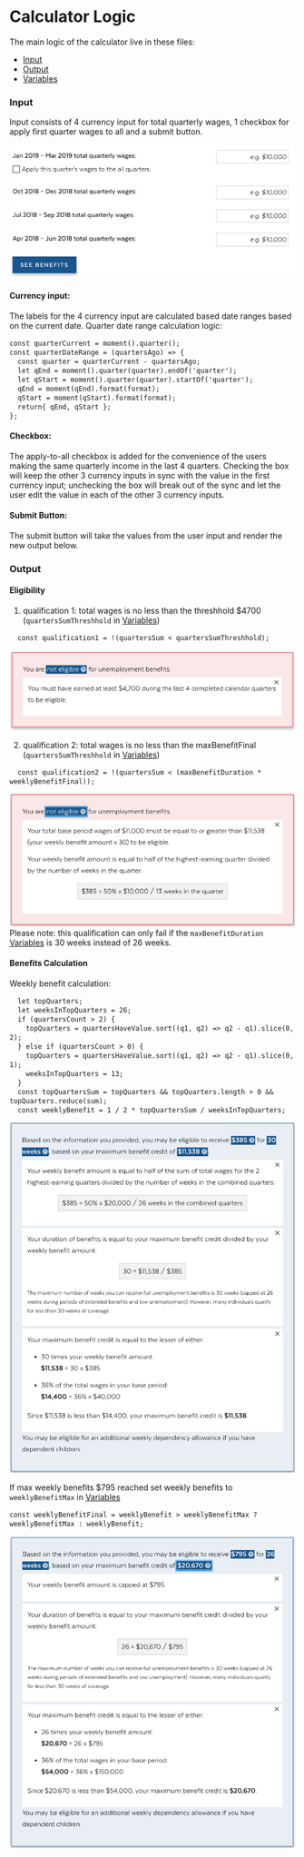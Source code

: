 # Calculator Logic
The main logic of the calculator live in these files:
- [Input](../src/components/Form/index.js)
- [Output](../src/components/Form/output.js)
- [Variables](../src/data/variables.json)

### Input

Input consists of 4 currency input for total quarterly wages, 1 checkbox for apply first quarter wages to all and a submit button.

![input screenshot](./media/input.png)


#### Currency input:
The labels for the 4 currency input are calculated based date ranges based on the current date.
Quarter date range calculation logic:
```
const quarterCurrent = moment().quarter();
const quarterDateRange = (quartersAgo) => {
  const quarter = quarterCurrent - quartersAgo;
  let qEnd = moment().quarter(quarter).endOf('quarter');
  let qStart = moment().quarter(quarter).startOf('quarter');
  qEnd = moment(qEnd).format(format);
  qStart = moment(qStart).format(format);
  return{ qEnd, qStart };
};
```

#### Checkbox:
The apply-to-all checkbox is added for the convenience of the users making the same quarterly income in the last 4 quarters. Checking the box will keep the other 3 currency inputs in sync with the value in the first currency input; unchecking the box will break out of the sync and let the user edit the value in each of the other 3 currency inputs.

#### Submit Button:
The submit button will take the values from the user input and render the new output below.



### Output

#### Eligibility
1. qualification 1: total wages is no less than the threshhold $4700 (`quartersSumThreshhold` in [Variables](../src/data/variables.json))
```
  const qualification1 = !(quartersSum < quartersSumThreshhold);
```
![sample qualification 1 screenshot](./media/output-disqualification1.png)

2. qualification 2: total wages is no less than the maxBenefitFinal
 (`quartersSumThreshhold` in [Variables](../src/data/variables.json))
```
  const qualification2 = !(quartersSum < (maxBenefitDuration * weeklyBenefitFinal));
```
![sample qualification 2 screenshot](./media/output-disqualification2.png)
Please note: this qualification can only fail if the `maxBenefitDuration` [Variables](../src/data/variables.json) is 30 weeks instead of 26 weeks.


#### Benefits Calculation
Weekly benefit calculation:
```
  let topQuarters;
  let weeksInTopQuarters = 26;
  if (quartersCount > 2) {
    topQuarters = quartersHaveValue.sort((q1, q2) => q2 - q1).slice(0, 2);
  } else if (quartersCount > 0) {
    topQuarters = quartersHaveValue.sort((q1, q2) => q2 - q1).slice(0, 1);
    weeksInTopQuarters = 13;
  }
  const topQuartersSum = topQuarters && topQuarters.length > 0 && topQuarters.reduce(sum);
  const weeklyBenefit = 1 / 2 * topQuartersSum / weeksInTopQuarters;
```
![30 weeks benefits based on each quarter income $10,000 for 4 quarters](./media/output-30.png)

If max weekly benefits $795 reached set weekly benefits to `weeklyBenefitMax` in [Variables](../src/data/variables.json)
```
const weeklyBenefitFinal = weeklyBenefit > weeklyBenefitMax ? weeklyBenefitMax : weeklyBenefit;
```
![26 weeks benefits exceeding max weekly benefit amount](./media/output-26-max.png)
